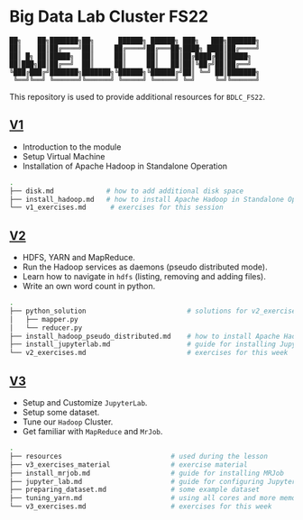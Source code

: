 # Big Data Lab Cluster FS22

```text
██╗    ██╗███████╗██╗      ██████╗ ██████╗ ███╗   ███╗███████╗
██║    ██║██╔════╝██║     ██╔════╝██╔═══██╗████╗ ████║██╔════╝
██║ █╗ ██║█████╗  ██║     ██║     ██║   ██║██╔████╔██║█████╗  
██║███╗██║██╔══╝  ██║     ██║     ██║   ██║██║╚██╔╝██║██╔══╝  
╚███╔███╔╝███████╗███████╗╚██████╗╚██████╔╝██║ ╚═╝ ██║███████╗
 ╚══╝╚══╝ ╚══════╝╚══════╝ ╚═════╝ ╚═════╝ ╚═╝     ╚═╝╚══════╝
```

This repository is used to provide additional resources for `BDLC_FS22`.

## [V1](./V1/)

- Introduction to the module
- Setup Virtual Machine
- Installation of Apache Hadoop in Standalone Operation

``` bash
.
├── disk.md             # how to add additional disk space
├── install_hadoop.md   # how to install Apache Hadoop in Standalone Operation
└── v1_exercises.md      # exercises for this session
```

## [V2](./V2/)

- HDFS, YARN and MapReduce.
- Run the Hadoop services as daemons (pseudo distributed mode).
- Learn how to navigate in `hdfs` (listing, removing and adding files).
- Write an own word count in python.

``` bash
.
├── python_solution                         # solutions for v2_exercises
│   ├── mapper.py
│   └── reducer.py
├── install_hadoop_pseudo_distributed.md    # how to install Apache Hadoop in Pseudo Distributed Mode
├── install_jupyterlab.md                   # guide for installing JupyterLab
└── v2_exercises.md                         # exercises for this week
```

## [V3](./V3/)

- Setup and Customize `JupyterLab`.
- Setup some dataset.
- Tune our `Hadoop` Cluster.
- Get familiar with `MapReduce` and `MrJob`.

```bash
.
├── resources                           # used during the lesson
├── v3_exercises_material               # exercise material
├── install_mrjob.md                    # guide for installing MRJob 
├── jupyter_lab.md                      # guide for configuring JupyterLab
├── preparing_dataset.md                # some example dataset
├── tuning_yarn.md                      # using all cores and more memory
└── v3_exercises.md                     # exercises for this week
```
